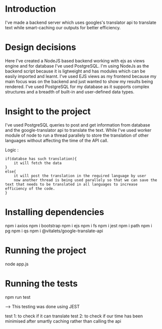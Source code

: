 # Introduction

I've made a backend server which uses googles's translator api to translate text while smart-caching our outputs for better efficiency.

# Design decisions

Here I've created a NodeJS based backend working with ejs as views engine and for database I've used PostgreSQL. I'm using NodeJs as the backend script because it is ligtweight and has modules which can be easily imported and learnt. I've used EJS views as my frontend because my main focus was on the backend and just wanted to show my results being rendered. I've used PostgreSQL for my database as it supports complex structures and a breadth of built-in and user-defined data types.

# Insight to the project

I've used PostgreSQL queries to post and get information from database and the google-translator api to translate the text. While I've used worker module of node to run a thread parallely to store the translation of other languages without affecting the time of the API call.

Logic : 

    if(databse has such translation){
        it will fetch the data
    }
    else{
        it will post the translation in the required language by user
        now another thread is being used parallely so that we can save the text that needs to be translated in all languages to increase efficiency of the code.
    }



# Installing dependencies

npm i axios
npm i bootstrap
npm i ejs
npm i fs
npm i jest
npm i path
npm i pg
npm i qs
npm i @vitalets/google-translate-api

# Running the project

node app.js

# Running the tests

npm run test

--> This testing was done using JEST

test 1: to check if it can translate
test 2: to check if our time has been minimised after smartly caching rather than calling the api




